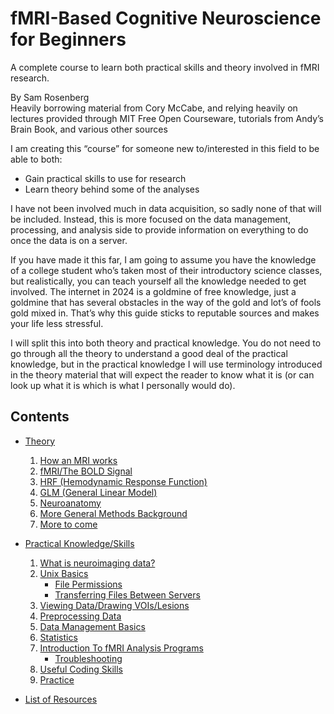 # fMRI-Based Cognitive Neuroscience for Beginners

A complete course to learn both practical skills and theory involved in fMRI research.

By Sam Rosenberg  
Heavily borrowing material from Cory McCabe, and relying heavily on lectures provided through MIT Free Open Courseware, tutorials from Andy’s Brain Book, and various other sources

I am creating this “course” for someone new to/interested in this field to be able to both:
- Gain practical skills to use for research 
- Learn theory behind some of the analyses

I have not been involved much in data acquisition, so sadly none of that will be included. Instead, this is more focused on the data management, processing, and analysis side to provide information on everything to do once the data is on a server. 

If you have made it this far, I am going to assume you have the knowledge of a college student who’s taken most of their introductory science classes, but realistically, you can teach yourself all the knowledge needed to get involved. The internet in 2024 is a goldmine of free knowledge, just a goldmine that has several obstacles in the way of the gold and lot’s of fools gold mixed in. That’s why this guide sticks to reputable sources and makes your life less stressful.

I will split this into both theory and practical knowledge. You do not need to go through all the theory to understand a good deal of the practical knowledge, but in the practical knowledge I will use terminology introduced in the theory material that will expect the reader to know what it is (or can look up what it is which is what I personally would do). 

## Contents

- [Theory](#theory)
  1. [How an MRI works](what_is_an_mri.md)
  2. [fMRI/The BOLD Signal](fmri_bold_signal.md)
  3. [HRF (Hemodynamic Response Function)](hrf.md)
  4. [GLM (General Linear Model)](glm.md)
  5. [Neuroanatomy](neuroanatomy.md)
  6. [More General Methods Background](methods.md)
  7. [More to come](#more-to-come)

- [Practical Knowledge/Skills](#practical-knowledgeskills)
  1. [What is neuroimaging data?](#what-is-neuroimaging-data)
  2. [Unix Basics](#unix-basics)
     - [File Permissions](#file-permissions)
     - [Transferring Files Between Servers](#transferring-files-between-servers)
  3. [Viewing Data/Drawing VOIs/Lesions](#viewing-datadrawing-voislesions)
  4. [Preprocessing Data](#preprocessing-data)
  5. [Data Management Basics](#data-management-basics)
  6. [Statistics](#statistics)
  7. [Introduction To fMRI Analysis Programs](#introduction-to-fmri-analysis-programs)
     - [Troubleshooting](#troubleshooting)
  8. [Useful Coding Skills](#useful-coding-skills)
  9. [Practice](#practice)

- [List of Resources](#list-of-resources)
